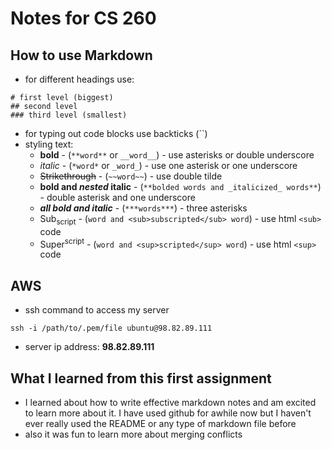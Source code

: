 # Notes for CS 260
## How to use Markdown
- for different headings use:
```
# first level (biggest)
## second level
### third level (smallest)
```

- for typing out code blocks use backticks (``)
- styling text:
    - **bold** - (`**word**` or `__word__`) - use asterisks or double underscore
    - *italic* - (`*word*` or `_word_`) - use one asterisk or one underscore
    - ~~Strikethrough~~ - (`~~word~~`) - use double tilde
    - **bold and _nested_ italic** - (`**bolded words and _italicized_ words**`) - double asterisk and one underscore
    - ***all bold and italic*** - (`***words***`) - three asterisks
    - Sub<sub>script</sub> - (`word and <sub>subscripted</sub> word`) - use html `<sub>` code
    - Super<sup>script</sup> - (`word and <sup>scripted</sup> word`) - use html `<sup>` code


## AWS
- ssh command to access my server
```
ssh -i /path/to/.pem/file ubuntu@98.82.89.111
```
- server ip address: **98.82.89.111**


## What I learned from this first assignment
- I learned about how to write effective markdown notes and am excited to learn more about it. I have used github for awhile now but I haven't ever really used the README or any type of markdown file before
- also it was fun to learn more about merging conflicts